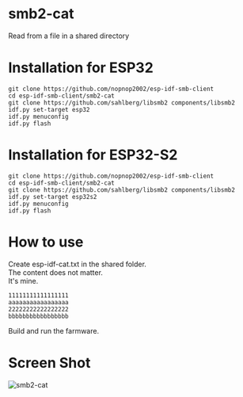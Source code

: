 # smb2-cat   
Read from a file in a shared directory

# Installation for ESP32

```
git clone https://github.com/nopnop2002/esp-idf-smb-client
cd esp-idf-smb-client/smb2-cat
git clone https://github.com/sahlberg/libsmb2 components/libsmb2
idf.py set-target esp32
idf.py menuconfig
idf.py flash
```

# Installation for ESP32-S2

```
git clone https://github.com/nopnop2002/esp-idf-smb-client
cd esp-idf-smb-client/smb2-cat
git clone https://github.com/sahlberg/libsmb2 components/libsmb2
idf.py set-target esp32s2
idf.py menuconfig
idf.py flash
```

# How to use   
Create esp-idf-cat.txt in the shared folder.   
The content does not matter.   
It's mine.   
```
11111111111111111
aaaaaaaaaaaaaaaaa
22222222222222222
bbbbbbbbbbbbbbbbb
```
Build and run the farmware.

# Screen Shot   
![smb2-cat](https://user-images.githubusercontent.com/6020549/119462372-9bf3b800-bd7b-11eb-9eed-e3d961edcbb7.jpg)

